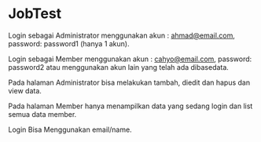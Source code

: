 # JobTest
Login sebagai Administrator menggunakan akun : ahmad@email.com, password: password1 (hanya 1 akun).

Login sebagai Member menggunakan akun : cahyo@email.com, password: password2 atau menggunakan akun lain yang telah ada dibasedata.

Pada halaman Administrator bisa melakukan tambah, diedit dan hapus dan view data.

Pada halaman Member hanya menampilkan data yang sedang login dan list semua data member.

Login Bisa Menggunakan email/name.
